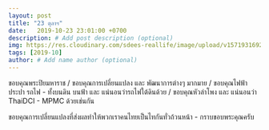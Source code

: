 ```yaml
---
layout: post
title: "23 ตุลาฯ"
date:   2019-10-23 23:01:00 +0700
description: # Add post description (optional)
img: https://res.cloudinary.com/sdees-reallife/image/upload/v1571931692/line_1571830570438.jpg # Add image post (optional)
tags: [2019-10]
author: # Add name author (optional)
---
```

ขอบคุณพระปิยมหาราช / ขอบคุณการเปลี่ยนแปลง และ พัฒนาการต่างๆ มากมาย / ขอบคุณไฟฟ้า ประปา รถไฟ - ทั้งบนดิน บนฟ้า และ แน่นอนว่ารถไฟใต้ดินด้วย / ขอบคุณหัวลำโพง และ แน่นอนว่า ThaiDCI - MPMC ด้วยเช่นกัน

<i class="fa fa-child" style="color:plum"></i>

ขอบคุณการเปลี่ยนแปลงที่ส่งผลทำให้พวกเราคนไทยเป็นไทกันทั่วถ้วนหน้า - กราบขอบพระคุณครับ
